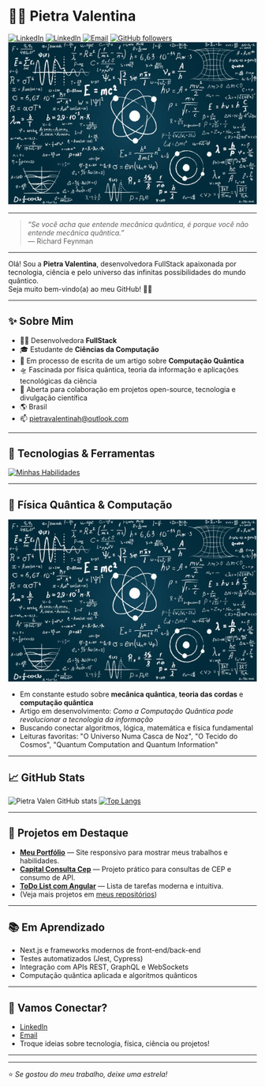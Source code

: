 
# 👩‍💻 Pietra Valentina

[![LinkedIn](https://img.shields.io/badge/-LinkedIn-0077B5?style=flat-square&logo=linkedin&logoColor=white&link=https://www.linkedin.com/in/pietravalen)](https://www.linkedin.com/in/pietravalen)
[![LinkedIn](https://img.shields.io/badge/-LinkedIn-0077B5?style=flat-square&logo=linkedin&logoColor=white&link=https://www.linkedin.com/in/pietravalen)](https://www.linkedin.com/in/pietravalen)
[![Email](https://img.shields.io/badge/-Email-D14836?style=flat-square&logo=gmail&logoColor=white&link=mailto:pietravalentinah@outlook.com)](mailto:pietravalentinah@outlook.com)
[![GitHub followers](https://img.shields.io/github/followers/PietraValen?style=social)](https://github.com/PietraValen)
![Física Quântica](assets/quantum.jpg)

---

> *“Se você acha que entende mecânica quântica, é porque você não entende mecânica quântica.”*  
> — Richard Feynman

---

Olá! Sou a **Pietra Valentina**, desenvolvedora FullStack apaixonada por tecnologia, ciência e pelo universo das infinitas possibilidades do mundo quântico.  
Seja muito bem-vindo(a) ao meu GitHub! 🚀✨

---

## ✨ Sobre Mim

- 👩‍💻 Desenvolvedora **FullStack**
- 🎓 Estudante de **Ciências da Computação**
- 📜 Em processo de escrita de um artigo sobre **Computação Quântica**
- 🛸 Fascinada por física quântica, teoria da informação e aplicações tecnológicas da ciência
- 🤝 Aberta para colaboração em projetos open-source, tecnologia e divulgação científica
- 🌎 Brasil
- 📫 [pietravalentinah@outlook.com](mailto:pietravalentinah@outlook.com)

---

## 🚀 Tecnologias & Ferramentas

[![Minhas Habilidades](https://skillicons.dev/icons?i=js,ts,html,css,react,angular,nodejs,express,tailwind,php,python,java,mysql,postgresql,mongodb,c,cs,git,figma,vscode,docker,linux)](https://skillicons.dev)

---

## 🧠 Física Quântica & Computação

![Física Quântica](assets/quantum.jpg)

- Em constante estudo sobre **mecânica quântica**, **teoria das cordas** e **computação quântica**
- Artigo em desenvolvimento: *Como a Computação Quântica pode revolucionar a tecnologia da informação*
- Buscando conectar algoritmos, lógica, matemática e física fundamental
- Leituras favoritas: "O Universo Numa Casca de Noz", "O Tecido do Cosmos", "Quantum Computation and Quantum Information"

---

## 📈 GitHub Stats

![Pietra Valen GitHub stats](https://github-readme-stats.vercel.app/api?username=PietraValen&show_icons=true&theme=radical&hide_title=true)
[![Top Langs](https://github-readme-stats.vercel.app/api/top-langs/?username=PietraValen&layout=compact&theme=radical)](https://github.com/anuraghazra/github-readme-stats)

---

## 💼 Projetos em Destaque

- [**Meu Portfólio**]([https://github.com/PietraValen/pietra-react-replica](https://pietrahimmelsbacg.vercel.app/)) — Site responsivo para mostrar meus trabalhos e habilidades.
- [**Capital Consulta Cep**]([https://github.com/PietraValen/ConsultaCEP](https://capitalconsultacep.vercel.app/)) — Projeto prático para consultas de CEP e consumo de API.
- [**ToDo List com Angular**]() — Lista de tarefas moderna e intuitiva.
- (Veja mais projetos em [meus repositórios](https://github.com/PietraValen?tab=repositories))

---

## 📚 Em Aprendizado

- Next.js e frameworks modernos de front-end/back-end
- Testes automatizados (Jest, Cypress)
- Integração com APIs REST, GraphQL e WebSockets
- Computação quântica aplicada e algoritmos quânticos

---

## 🤝 Vamos Conectar?

- [LinkedIn](https://www.linkedin.com/in/pietravalen)
- [Email](mailto:pietravalentinah@outlook.com)
- Troque ideias sobre tecnologia, física, ciência ou projetos!

---

---

⭐️ *Se gostou do meu trabalho, deixe uma estrela!*
